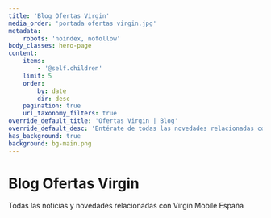 ```yaml
---
title: 'Blog Ofertas Virgin'
media_order: 'portada ofertas virgin.jpg'
metadata:
    robots: 'noindex, nofollow'
body_classes: hero-page
content:
    items:
        - '@self.children'
    limit: 5
    order:
        by: date
        dir: desc
    pagination: true
    url_taxonomy_filters: true
override_default_title: 'Ofertas Virgin | Blog'
override_default_desc: 'Entérate de todas las novedades relacionadas con la llegada de Virgin Mobile a España: ofertas, tarifas, comparativas, etc. Todo lo que necesitas saber sobre la nueva opción de fibra, móvil y TV.'
has_background: true
background: bg-main.png
---
```


# Blog Ofertas Virgin

Todas las noticias y novedades relacionadas con Virgin Mobile España